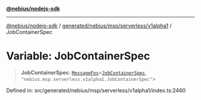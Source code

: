 [**@nebius/nodejs-sdk**](../../../../../../README.md)

---

[@nebius/nodejs-sdk](../../../../../../README.md) / [generated/nebius/msp/serverless/v1alpha1](../README.md) / JobContainerSpec

# Variable: JobContainerSpec

> **JobContainerSpec**: [`MessageFns`](../../../../../../runtime/protos/core/interfaces/MessageFns.md)\<[`JobContainerSpec`](../interfaces/JobContainerSpec.md), `"nebius.msp.serverless.v1alpha1.JobContainerSpec"`\>

Defined in: src/generated/nebius/msp/serverless/v1alpha1/index.ts:2460

